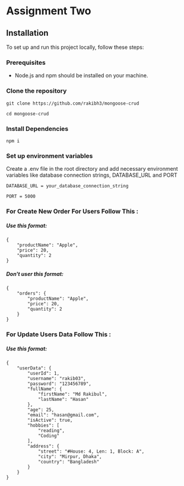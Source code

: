 # Assignment Two

## Installation

To set up and run this project locally, follow these steps:

### Prerequisites

- Node.js and npm should be installed on your machine.

### Clone the repository

```
git clone https://github.com/rakibh3/mongoose-crud

cd mongoose-crud
```

### Install Dependencies

```
npm i
```

### Set up environment variables

Create a .env file in the root directory and add necessary environment variables like database connection strings, DATABASE_URL and PORT

```
DATABASE_URL = your_database_connection_string

PORT = 5000
```

### For Create New Order For Users Follow This :

##### Use this format:

```
{
    "productName": "Apple",
    "price": 20,
    "quantity": 2
}
```

##### Don't user this format:

```
{
    "orders": {
        "productName": "Apple",
        "price": 20,
        "quantity": 2
    }
}
```

### For Update Users Data Follow This :

##### Use this format:

```
{
    "userData": {
        "userId": 1,
        "username": "rakib03",
        "password": "123456789",
        "fullName": {
            "firstName": "Md Rakibul",
            "lastName": "Hasan"
        },
        "age": 25,
        "email": "hasan@gmail.com",
        "isActive": true,
        "hobbies": [
            "reading",
            "Coding"
        ],
        "address": {
            "street": "#House: 4, Len: 1, Block: A",
            "city": "Mirpur, Dhaka",
            "country": "Bangladesh"
        }
    }
}
```
